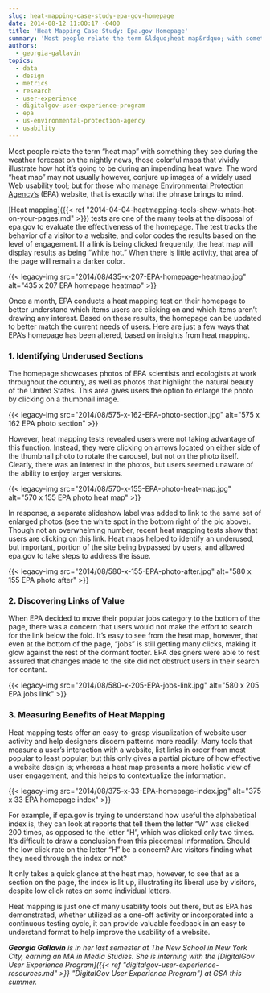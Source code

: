 ```yaml
---
slug: heat-mapping-case-study-epa-gov-homepage
date: 2014-08-12 11:00:17 -0400
title: 'Heat Mapping Case Study: Epa.gov Homepage'
summary: 'Most people relate the term &ldquo;heat map&rdquo; with something they see during the weather forecast on the nightly news, those colorful maps that vividly illustrate how hot it’s going to be during an impending heat wave. The word &#8220;heat map&#8221; may not usually however, conjure up images of a widely used Web usability tool; but for those'
authors:
  - georgia-gallavin
topics:
  - data
  - design
  - metrics
  - research
  - user-experience
  - digitalgov-user-experience-program
  - epa
  - us-environmental-protection-agency
  - usability
---
```


Most people relate the term “heat map” with something they see during the weather forecast on the nightly news, those colorful maps that vividly illustrate how hot it’s going to be during an impending heat wave. The word &#8220;heat map&#8221; may not usually however, conjure up images of a widely used Web usability tool; but for those who manage [Environmental Protection Agency’s](http://www.epa.gov/) (EPA) website, that is exactly what the phrase brings to mind.

[Heat mapping]({{< ref "2014-04-04-heatmapping-tools-show-whats-hot-on-your-pages.md" >}}) tests are one of the many tools at the disposal of epa.gov to evaluate the effectiveness of the homepage. The test tracks the behavior of a visitor to a website, and color codes the results based on the level of engagement. If a link is being clicked frequently, the heat map will display results as being “white hot.” When there is little activity, that area of the page will remain a darker color.

{{< legacy-img src="2014/08/435-x-207-EPA-homepage-heatmap.jpg" alt="435 x 207 EPA homepage heatmap" >}}

Once a month, EPA conducts a heat mapping test on their homepage to better understand which items users are clicking on and which items aren&#8217;t drawing any interest. Based on these results, the homepage can be updated to better match the current needs of users. Here are just a few ways that EPA’s homepage has been altered, based on insights from heat mapping.

### 1. Identifying Underused Sections

The homepage showcases photos of EPA scientists and ecologists at work throughout the country, as well as photos that highlight the natural beauty of the United States. This area gives users the option to enlarge the photo by clicking on a thumbnail image.

{{< legacy-img src="2014/08/575-x-162-EPA-photo-section.jpg" alt="575 x 162 EPA photo section" >}}

However, heat mapping tests revealed users were not taking advantage of this function. Instead, they were clicking on arrows located on either side of the thumbnail photo to rotate the carousel, but not on the photo itself. Clearly, there was an interest in the photos, but users seemed unaware of the ability to enjoy larger versions.

{{< legacy-img src="2014/08/570-x-155-EPA-photo-heat-map.jpg" alt="570 x 155 EPA photo heat map" >}}

In response, a separate slideshow label was added to link to the same set of enlarged photos (see the white spot in the bottom right of the pic above). Though not an overwhelming number, recent heat mapping tests show that users are clicking on this link. Heat maps helped to identify an underused, but important, portion of the site being bypassed by users, and allowed epa.gov to take steps to address the issue.

{{< legacy-img src="2014/08/580-x-155-EPA-photo-after.jpg" alt="580 x 155 EPA photo after" >}}

### 2. Discovering Links of Value

When EPA decided to move their popular jobs category to the bottom of the page, there was a concern that users would not make the effort to search for the link below the fold. It’s easy to see from the heat map, however, that even at the bottom of the page, “jobs” is still getting many clicks, making it glow against the rest of the dormant footer. EPA designers were able to rest assured that changes made to the site did not obstruct users in their search for content.

{{< legacy-img src="2014/08/580-x-205-EPA-jobs-link.jpg" alt="580 x 205 EPA jobs link" >}}

### 3. Measuring Benefits of Heat Mapping

Heat mapping tests offer an easy-to-grasp visualization of website user activity and help designers discern patterns more readily. Many tools that measure a user’s interaction with a website, list links in order from most popular to least popular, but this only gives a partial picture of how effective a website design is; whereas a heat map presents a more holistic view of user engagement, and this helps to contextualize the information.

{{< legacy-img src="2014/08/375-x-33-EPA-homepage-index.jpg" alt="375 x 33 EPA homepage index" >}}

For example, if epa.gov is trying to understand how useful the alphabetical index is, they can look at reports that tell them the letter “W” was clicked 200 times, as opposed to the letter “H”, which was clicked only two times. It’s difficult to draw a conclusion from this piecemeal information. Should the low click rate on the letter “H” be a concern? Are visitors finding what they need through the index or not?

It only takes a quick glance at the heat map, however, to see that as a section on the page, the index is lit up, illustrating its liberal use by visitors, despite low click rates on some individual letters.

Heat mapping is just one of many usability tools out there, but as EPA has demonstrated, whether utilized as a one-off activity or incorporated into a continuous testing cycle, it can provide valuable feedback in an easy to understand format to help improve the usability of a website.

_**Georgia Gallavin** is in her last semester at The New School in New York City, earning an MA in Media Studies. She is interning with the [DigitalGov User Experience Program]({{< ref "digitalgov-user-experience-resources.md" >}} "DigitalGov User Experience Program") at GSA this summer._